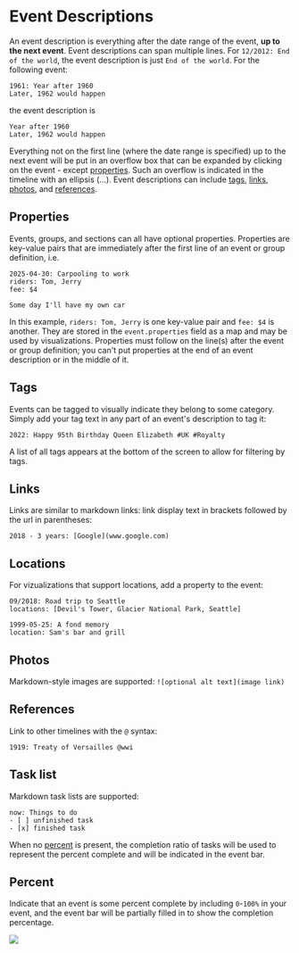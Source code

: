# Event Descriptions

An event description is everything after the date range of the event, **up to the next event**. Event descriptions can span multiple lines. For `12/2012: End of the world`, the event description is just `End of the world`. For the following event:

```
1961: Year after 1960
Later, 1962 would happen
```

the event description is

```
Year after 1960
Later, 1962 would happen
```

Everything not on the first line (where the date range is specified) up to the next event will be put in an overflow box that can be expanded by clicking on the event - except [properties](#properties). Such an overflow is indicated in the timeline with an ellipsis (...). Event descriptions can include [tags](#tags), [links](#links), [photos](#photos), and [references](#references).

## Properties

Events, groups, and sections can all have optional properties. Properties are key-value pairs that are immediately after the first line of an event or group definition, i.e.

```
2025-04-30: Carpooling to work
riders: Tom, Jerry
fee: $4

Some day I'll have my own car
```

In this example, `riders: Tom, Jerry` is one key-value pair and `fee: $4` is another. They are stored in the `event.properties` field as a map and may be used by visualizations. Properties must follow on the line(s) after the event or group definition; you can't put properties at the end of an event description or in the middle of it.

## Tags

Events can be tagged to visually indicate they belong to some category. Simply add your tag text in any part of an event's description to tag it:

```
2022: Happy 95th Birthday Queen Elizabeth #UK #Royalty
```

A list of all tags appears at the bottom of the screen to allow for filtering by tags.

## Links

Links are similar to markdown links: link display text in brackets followed by the url in parentheses:

```
2018 - 3 years: [Google](www.google.com)
```

## Locations

For vizualizations that support locations, add a property to the event:

```
09/2018: Road trip to Seattle
locations: [Devil's Tower, Glacier National Park, Seattle]
```

```
1999-05-25: A fond memory
location: Sam's bar and grill
```

## Photos

Markdown-style images are supported: `![optional alt text](image link)`

## References

Link to other timelines with the `@` syntax:

```
1919: Treaty of Versailles @wwi
```

## Task list

Markdown task lists are supported:

```
now: Things to do
- [ ] unfinished task
- [x] finished task
```

When no [percent](#percent) is present, the completion ratio of tasks will be used to represent the percent complete and will be indicated in the event bar.

## Percent

Indicate that an event is some percent complete by including `0`-`100%` in your event, and the event bar will be partially filled in to show the completion percentage.

![](/images/percents.png)
